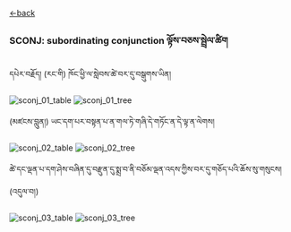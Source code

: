 [<-back](bo/ཚིག་གཤིས་/UD_POS.md)


### SCONJ: subordinating conjunction ལྟོས་བཅས་སྦྲེལ་ཚིག
དཔེར་བརྗོད། (རང་གི) ཁོང་ཕྱི་ལ་སླེབས་ཚེ་བར་དུ་བསྒུགས་ཡིན།

![sconj_01_table](../../bo/table_images/SCONJ_01.png)
![sconj_01_tree](../../bo/tree_images/SCONJ_01.png)

(མཛངས་བླུན།) ཡང་དག་པར་བསྟན་པ་ན་གལ་ཏེ་གཞི་དེ་གཏོང་ན་དེ་ལྟ་ན་ལེགས། 

![sconj_02_table](../../bo/table_images/SCONJ_02.png)
![sconj_02_tree](../../bo/tree_images//SCONJ_02.png)


ཚེ་དང་ལྡན་པ་དག་ཤེས་བཞིན་དུ་བརྫུན་དུ་སྨྲ་བ་ནི་བཅོམ་ལྡན་འདས་ཀྱིས་བར་དུ་གཅོད་པའི་ཆོས་སུ་གསུངས། (འདུལ་བ།)

![sconj_03_table](../../bo/table_images//SCONJ_03.png)
![sconj_03_tree](../../bo/tree_images/SCONJ_03.png)